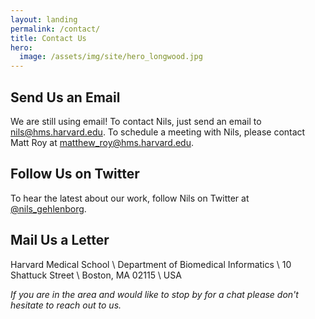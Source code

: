 ```yaml
---
layout: landing
permalink: /contact/
title: Contact Us
hero:
  image: /assets/img/site/hero_longwood.jpg
---
```


## Send Us an Email

We are still using email! To contact Nils, just send an email to [nils@hms.harvard.edu](mailto:nils@hms.harvard.edu). To schedule a meeting with Nils, please contact Matt Roy at [matthew_roy@hms.harvard.edu](mailto:matthew_roy@hms.harvard.edu).

## Follow Us on Twitter

To hear the latest about our work, follow Nils on Twitter at [@nils_gehlenborg](https://twitter.com/nils_gehlenborg).

## Mail Us a Letter

Harvard Medical School \\
Department of Biomedical Informatics \\
10 Shattuck Street \\
Boston, MA 02115 \\
USA

_If you are in the area and would like to stop by for a chat please don't hesitate to reach out to us._